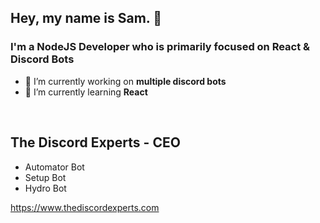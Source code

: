 ## Hey, my name is Sam. 👋

### I'm a NodeJS Developer who is primarily focused on React & Discord Bots
- 🔭 I’m currently working on **multiple discord bots**
- 🌱 I’m currently learning **React**

<br />

## The Discord Experts - CEO
- Automator Bot
- Setup Bot
- Hydro Bot

https://www.thediscordexperts.com

<!--
**samennis1/samennis1** is a ✨ _special_ ✨ repository because its `README.md` (this file) appears on your GitHub profile.

Here are some ideas to get you started:

- 🔭 I’m currently working on ...
- 🌱 I’m currently learning ...
- 👯 I’m looking to collaborate on ...
- 🤔 I’m looking for help with ...
- 💬 Ask me about ...
- 📫 How to reach me: ...
- 😄 Pronouns: ...
- ⚡ Fun fact: ...
-->
